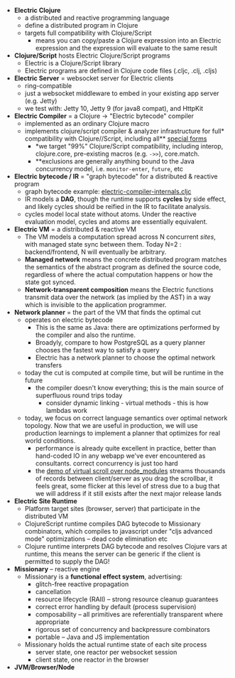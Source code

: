 - **Electric Clojure**
	- a distributed and reactive programming language
	- define a distributed program in Clojure
	- targets full compatibility with Clojure/Script
		- means you can copy/paste a Clojure expression into an Electric expression and the expression will evaluate to the same result
- **Clojure/Script** hosts Electric Clojure/Script programs
	- Electric is a Clojure/Script library
	- Electric programs are defined in Clojure code files (.cljc, .clj, .cljs)
- **Electric Server** = websocket server for Electric clients
	- ring-compatible
	- just a websocket middleware to embed in your existing app server (e.g. Jetty)
	- we test with: Jetty 10, Jetty 9 (for java8 compat), and HttpKit
- **Electric Compiler** = a Clojure -> "Electric bytecode" compiler
	- implemented as an ordinary Clojure macro
	- implements clojure/script compiler & analyzer infrastructure for full* compatibility with Clojure//Script, including all** [special forms](https://clojure.org/reference/special_forms)
		- *we target "99%" Clojure/Script compatibility, including interop, clojure.core, pre-existing macros (e.g. `->>`), core.match.
		- **exclusions are generally anything bound to the Java concurrency model, i.e. `monitor-enter`, `future`, etc
- **Electric bytecode / IR** = "graph bytecode" for a distributed & reactive program
	- graph bytecode example: [electric-compiler-internals.cljc](https://github.com/hyperfiddle/electric/blob/master/src-docs/user/electric/electric_compiler_internals.cljc)
	- IR models a **DAG**, though the runtime supports **cycles** by side effect, and likely cycles should be reified in the IR to facilitate analysis.
	- cycles model local state without atoms. Under the reactive evaluation model, cycles and atoms are essentially equivalent.
- **Electric VM** = a distributed & reactive VM
	- The VM models a computation spread across N concurrent *sites*, with managed state sync between them. Today N=2 : backend/frontend, N will eventually be arbitrary.
	- **Managed network** means the concrete distributed program matches the semantics of the  abstract program as defined the source code, regardless of where the actual computation happens or how the state got synced.
	- **Network-transparent composition** means the Electric functions transmit data over the network (as implied by the AST) in a way which is invisible to the application programmer.
- **Network planner** = the part of the VM that finds the optimal cut
	- operates on electric bytecode
		- This is the same as Java: there are optimizations performed by the compiler and also the runtime.
		- Broadyly, compare to how PostgreSQL as a query planner chooses the fastest way to satisfy a query
		- Electric has a network planner to choose the optimal network transfers
	- today the cut is computed at compile time, but will be runtime in the future
		- the compiler doesn't know everything; this is the main source of superfluous round trips today
			- consider dynamic linking - virtual methods - this is how lambdas work
	- today, we focus on correct language semantics over optimal network topology. Now that we are useful in production, we will use production learnings to implement a planner that optimizes for real world conditions.
		- performance is already quite excellent in practice, better than hand-coded IO in any webapp we've ever encountered as consultants. correct concurrency is just too hard
		- the [demo of virtual scroll over node_modules](https://electric-demo.fly.dev/(user.demo-explorer!DirectoryExplorer)) streams thousands of records between client/server as you drag the scrollbar, it feels great, some flicker at this level of stress due to a bug that we will address if it still exists after the next major release lands
- **Electric Site Runtime**
	- Platform target sites (browser, server) that participate in the distributed VM
	- ClojureScript runtime compiles DAG bytecode to Missionary combinators, which compiles to javascript under "cljs advanced mode" optimizations – dead code elimination etc
	- Clojure runtime interprets DAG bytecode and resolves Clojure vars at runtime, this means the server can be generic if the client is permitted to supply the DAG!
- **Missionary** – reactive engine
	- Missionary is a **functional effect system**, advertising:
		- glitch-free reactive propagation
		- cancellation
		- resource lifecycle (RAII) – strong resource cleanup guarantees
		- correct error handling by default (process supervision)
		- composability – all primitives are referentially transparent where appropriate
		- rigorous set of concurrency and backpressure combinators
		- portable – Java and JS implementation
	- Missionary holds the actual runtime state of each site process
		- server state, one reactor per websocket session
		- client state, one reactor in the browser
- **JVM/Browser/Node**